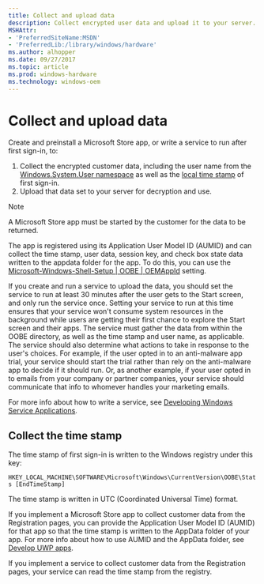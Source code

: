 ```yaml
---
title: Collect and upload data
description: Collect encrypted user data and upload it to your server.
MSHAttr:
- 'PreferredSiteName:MSDN'
- 'PreferredLib:/library/windows/hardware'
ms.author: alhopper
ms.date: 09/27/2017
ms.topic: article
ms.prod: windows-hardware
ms.technology: windows-oem
---
```

# Collect and upload data

Create and preinstall a Microsoft Store app, or write a service to run after first sign-in, to:

1. Collect the encrypted customer data, including the user name from the [Windows.System.User namespace](https://docs.microsoft.com/en-us/uwp/api/windows.system.user) as well as the [local time stamp](#timestamp) of first sign-in.
1. Upload that data set to your server for decryption and use.

> [!Note]
> A Microsoft Store app must be started by the customer for the data to be returned.

The app is registered using its Application User Model ID (AUMID) and can collect the time stamp, user data, session key, and check box state data written to the appdata folder for the app. To do this, you can use the [Microsoft-Windows-Shell-Setup | OOBE | OEMAppId](https://docs.microsoft.com/en-us/windows-hardware/customize/desktop/unattend/microsoft-windows-shell-setup-oobe-oemappid) setting.

If you create and run a service to upload the data, you should set the service to run at least 30 minutes after the user gets to the Start screen, and only run the service once. Setting your service to run at this time ensures that your service won't consume system resources in the background while users are getting their first chance to explore the Start screen and their apps. The service must gather the data from within the OOBE directory, as well as the time stamp and user name, as applicable. The service should also determine what actions to take in response to the user's choices. For example, if the user opted in to an anti-malware app trial, your service should start the trial rather than rely on the anti-malware app to decide if it should run. Or, as another example, if your user opted in to emails from your company or partner companies, your service should communicate that info to whomever handles your marketing emails.

For more info about how to write a service, see [Developing Windows Service Applications](https://msdn.microsoft.com/en-us/library/y817hyb6(v=vs.110).aspx).

## <a name="timestamp"></a>Collect the time stamp

The time stamp of first sign-in is written to the Windows registry under this key:

`HKEY_LOCAL_MACHINE\SOFTWARE\Microsoft\Windows\CurrentVersion\OOBE\Stats [EndTimeStamp]`

The time stamp is written in UTC (Coordinated Universal Time) format.

If you implement a Microsoft Store app to collect customer data from the Registration pages, you can provide the Application User Model ID (AUMID) for that app so that the time stamp is written to the AppData folder of your app. For more info about how to use AUMID and the AppData folder, see [Develop UWP apps](https://developer.microsoft.com/en-us/windows/apps/develop).

If you implement a service to collect customer data from the Registration pages, your service can read the time stamp from the registry.